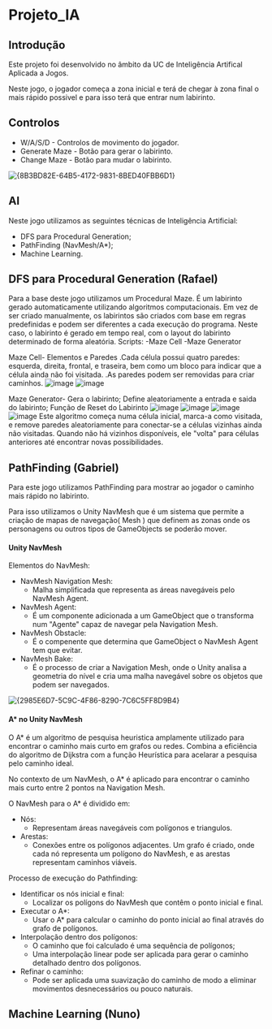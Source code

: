 # Projeto_IA
## Introdução
Este projeto foi desenvolvido no âmbito da UC de Inteligência Artifical Aplicada a Jogos.

Neste jogo, o jogador começa a zona inicial e terá de chegar à zona final o mais rápido possivel e para isso terá que entrar num labirinto.
## Controlos
- W/A/S/D - Controlos de movimento do jogador.
- Generate Maze - Botão para gerar o labirinto.
- Change Maze - Botão para mudar o labirinto.

![{8B3BD82E-64B5-4172-9831-8BED40FBB6D1}](https://github.com/user-attachments/assets/151ef20c-7786-424d-ac80-1602ec8f0553)

## AI
Neste jogo utilizamos as seguintes técnicas de Inteligência Artificial:
- DFS para Procedural Generation;
- PathFinding (NavMesh/A*);
- Machine Learning.


## DFS para Procedural Generation (Rafael)
Para a base deste jogo utilizamos um Procedural Maze. É um labirinto gerado automaticamente utilizando algoritmos computacionais. Em vez de ser criado manualmente, os labirintos são criados com base em regras predefinidas e podem ser diferentes a cada execução do programa.
Neste caso, o labirinto é gerado em tempo real, com o layout do labirinto determinado de forma aleatória.
Scripts:
-Maze Cell
-Maze Generator

Maze Cell- Elementos e Paredes
.Cada célula possui quatro paredes: esquerda, direita, frontal, e traseira, bem como um bloco para indicar que a célula ainda não foi visitada.
.As paredes podem ser removidas para criar caminhos.
![image](https://github.com/user-attachments/assets/8f0d5aa2-6d34-40b4-9087-0d43bb5abb25)
![image](https://github.com/user-attachments/assets/545bd1e8-6f20-4e10-a92f-86cb34c14607)

Maze Generator- Gera o labirinto; Define aleatoriamente a entrada e saida do labirinto; Função de Reset do Labirinto
![image](https://github.com/user-attachments/assets/2514d510-37bb-4f51-bf5b-cbec2c9e1dcd)
![image](https://github.com/user-attachments/assets/c79a2279-6574-4c25-98d2-881f10de81a7)
![image](https://github.com/user-attachments/assets/c573e7e4-e56d-4161-b699-548c141702d1)
![image](https://github.com/user-attachments/assets/6c7dec3e-979d-4979-b40c-801237b78cf0)
Este algoritmo começa numa célula inicial, marca-a como visitada, e remove paredes aleatoriamente para conectar-se a células vizinhas ainda não visitadas.
Quando não há vizinhos disponíveis, ele "volta" para células anteriores até encontrar novas possibilidades.





## PathFinding (Gabriel)
Para este jogo utilizamos PathFinding para mostrar ao jogador o caminho mais rápido no labirinto.

Para isso utilizamos o Unity NavMesh que é um sistema que permite a criação de mapas de navegação( Mesh ) que definem as zonas onde os personagens ou outros tipos de GameObjects se poderão mover.
#### Unity NavMesh

Elementos do NavMesh:
- NavMesh Navigation Mesh:
  - Malha simplificada que representa as áreas navegáveis pelo NavMesh Agent.
- NavMesh Agent:
  - É um componente adicionada a um GameObject que o transforma num "Agente" capaz de navegar pela Navigation Mesh.
- NavMesh Obstacle:
  - É o compenente que determina que GameObject o NavMesh Agent tem que evitar.
- NavMesh Bake:
  - É o processo de criar a Navigation Mesh, onde o Unity analisa a geometria do nível e cria uma malha navegável sobre os objetos que podem ser navegados. 

![{2985E6D7-5C9C-4F86-8290-7C6C5FF8D9B4}](https://github.com/user-attachments/assets/5edcf1a5-5366-4ef0-b3d1-9cafcf79ecb2)

#### A* no Unity NavMesh
O A* é um algoritmo de pesquisa heuristica amplamente utilizado para encontrar o caminho mais curto em grafos ou redes. Combina a eficiência do algoritmo de Dijkstra com a função Heurística para acelarar a pesquisa pelo caminho ideal.

No contexto de um NavMesh, o A* é aplicado para encontrar o caminho mais curto entre 2 pontos na Navigation Mesh.

O NavMesh para o A* é dividido em:
- Nós:
  - Representam áreas navegáveis com polígonos e triangulos.
- Arestas:
  - Conexões entre os polígonos adjacentes.
Um grafo é criado, onde cada nó representa um polígono do NavMesh, e as arestas representam caminhos viáveis.

Processo de execução do Pathfinding:
- Identificar os nós inicial e final:
  - Localizar os polígons do NavMesh que contêm o ponto inicial e final.
- Executar o A*:
  - Usar o A* para calcular o caminho do ponto inicial ao final através do grafo de polígonos.
- Interpolação dentro dos polígonos:
  - O caminho que foi calculado é uma sequência de polígonos;
  - Uma interpolação linear pode ser aplicada para gerar o caminho detalhado dentro dos polígonos.
- Refinar o caminho:
  - Pode ser aplicada uma suavização do caminho de modo a eliminar movimentos desnecessários ou pouco naturais.     


## Machine Learning (Nuno)





